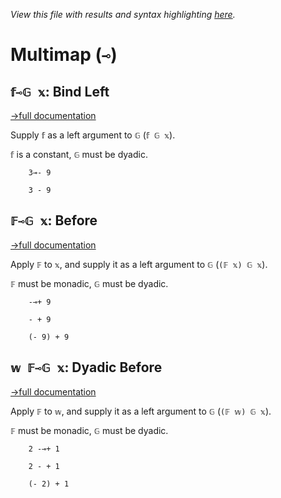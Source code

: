 *View this file with results and syntax highlighting [here](https://mlochbaum.github.io/BQN/help/before_bind.html).*

# Multimap (`⊸`)

## `𝕗⊸𝔾 𝕩`: Bind Left
[→full documentation](../doc/hook.md#bind)

Supply `𝕗` as a left argument to `𝔾` (`𝕗 𝔾 𝕩`).

`𝕗` is a constant, `𝔾` must be dyadic.

        3⊸- 9

        3 - 9



## `𝔽⊸𝔾 𝕩`: Before
[→full documentation](../doc/hook.md)

Apply `𝔽` to `𝕩`, and supply it as a left argument to `𝔾` (`(𝔽 𝕩) 𝔾 𝕩`).

`𝔽` must be monadic, `𝔾` must be dyadic.

        -⊸+ 9

        - + 9

        (- 9) + 9



## `𝕨 𝔽⊸𝔾 𝕩`: Dyadic Before
[→full documentation](../doc/hook.md)

Apply `𝔽` to `𝕨`, and supply it as a left argument to `𝔾` (`(𝔽 𝕨) 𝔾 𝕩`).

`𝔽` must be monadic, `𝔾` must be dyadic.

        2 -⊸+ 1

        2 - + 1

        (- 2) + 1
